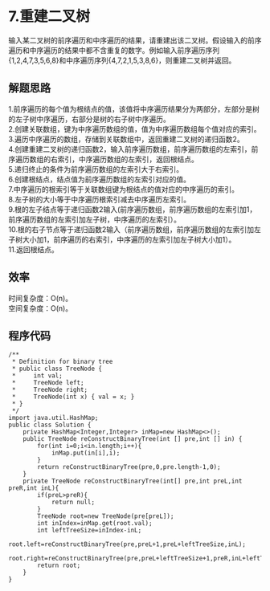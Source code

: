 # 7.重建二叉树
输入某二叉树的前序遍历和中序遍历的结果，请重建出该二叉树。假设输入的前序遍历和中序遍历的结果中都不含重复的数字。例如输入前序遍历序列{1,2,4,7,3,5,6,8}和中序遍历序列{4,7,2,1,5,3,8,6}，则重建二叉树并返回。
## 解题思路
1.前序遍历的每个值为根结点的值，该值将中序遍历结果分为两部分，左部分是树的左子树中序遍历，右部分是树的右子树中序遍历。  
2.创建关联数组，键为中序遍历数组的值，值为中序遍历数组每个值对应的索引。    
3.遍历中序遍历的数组，存储到关联数组中，返回重建二叉树的递归函数2。    
4.创建重建二叉树的递归函数2，输入前序遍历数组，前序遍历数组的左索引，前序遍历数组的右索引，中序遍历数组的左索引，返回根结点。  
5.递归终止的条件为前序遍历数组的左索引大于右索引。    
6.创建根结点，结点值为前序遍历数组的左索引对应的值。  
7.中序遍历的根索引等于关联数组键为根结点的值对应的中序遍历的索引。  
8.左子树的大小等于中序遍历根索引减去中序遍历左索引。  
9.根的左子结点等于递归函数2输入(前序遍历数组，前序遍历数组的左索引加1，前序遍历数组的左索引加左子树，中序遍历的左索引）。  
10.根的右子节点等于递归函数2输入（前序遍历数组，前序遍历数组的左索引加左子树大小加1，前序遍历的右索引，中序遍历的左索引加左子树大小加1）。  
11.返回根结点。   
## 效率
时间复杂度：O(n)。  
空间复杂度：O(n)。
## 程序代码
```
/**
 * Definition for binary tree
 * public class TreeNode {
 *     int val;
 *     TreeNode left;
 *     TreeNode right;
 *     TreeNode(int x) { val = x; }
 * }
 */
import java.util.HashMap;
public class Solution {
    private HashMap<Integer,Integer> inMap=new HashMap<>();
    public TreeNode reConstructBinaryTree(int [] pre,int [] in) {
        for(int i=0;i<in.length;i++){
            inMap.put(in[i],i);
        }
        return reConstructBinaryTree(pre,0,pre.length-1,0);
    }
    private TreeNode reConstructBinaryTree(int[] pre,int preL,int preR,int inL){
        if(preL>preR){
            return null;
        }
        TreeNode root=new TreeNode(pre[preL]);
        int inIndex=inMap.get(root.val);
        int leftTreeSize=inIndex-inL;
        root.left=reConstructBinaryTree(pre,preL+1,preL+leftTreeSize,inL);
        root.right=reConstructBinaryTree(pre,preL+leftTreeSize+1,preR,inL+leftTreeSize+1);
        return root;
    }
}
```
